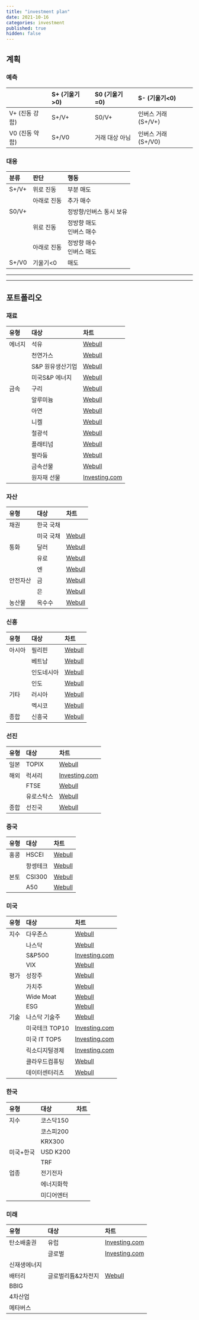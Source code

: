 ```yaml
---
title: "investment plan"
date: 2021-10-16
categories: investment
published: true
hidden: false
---
```


## 계획

### 예측

|                | S+ (기울기>0)   | S0 (기울기=0)   | S- (기울기<0)         |
| :------------- | :------------ | :------------- | :------------------ |
| V+ (진동 강함)   | S+/V+         | S0/V+          | 인버스 거래 (S+/V+)    |
| V0 (진동 약함)   | S+/V0         | 거래 대상 아님    | 인버스 거래 (S+/V0)    |

### 대응

| 분류      | 판단          | 행동                      |
| :-       | :-           | :-                       |
| S+/V+    | 위로 진동      | 부분 매도                  |
|          | 아래로 진동     | 추가 매수                 |
| S0/V+    |              | 정방향/인버스 동시 보유       |
|          | 위로 진동      | 정방향 매도 <br> 인버스 매수    |
|          | 아래로 진동     | 정방향 매수 <br> 인버스 매도    |
| S+/V0    | 기울기<0       | 매도                     |

***
***

## 포트폴리오

### 재료

| 유형          | 대상          | 차트          |
:-----------   | :---------   | :-           |
| 에너지         | 석유         | [Webull](https://www.webull.com/quote/nysearca-uso) |
|               | 천연가스      | [Webull](https://www.webull.com/quote/nysearca-ung) |
|               | S&P 원유생산기업 | [Webull](https://www.webullapp.com/ticker/idxsp-sp500-10102020) |
|               | 미국S&P 에너지   | [Webull](https://www.webull.com/quote/nysearca-xle) |
| 금속           | 구리         | [Webull](https://www.webull.com/quote/nysearca-cper) |
|               | 알루미늄      | [Webull](https://www.webullapp.com/ticker/idxdjx-djusal) |
|               | 아연         | [Webull](https://www.webullapp.com/ticker/nse-hindzinc) |
|               | 니켈         | [Webull](https://www.webull.com/quote/nysearca-jjn) |
|               | 철광석        | [Webull](https://www.webullapp.com/ticker/idxdjx-djusst) |
|               | 플래티넘       | [Webull](https://www.webull.com/quote/nysearca-pplt) |
|               | 팔라듐         | [Webull](https://www.webull.com/quote/nysearca-pall) |
|               | 금속선물        | [Webull](https://www.webull.com/quote/nysearca-gsg) |
|               | 원자재 선물      | [Investing.com](https://www.investing.com/indices/dj-commodity) |

### 자산

| 유형          | 대상          | 차트          |
:-----------   | :---------   | :-           |
| 채권           | 한국 국채     | |
|               | 미국 국채     | [Webull](https://www.webull.com/quote/nysearca-iltb) |
| 통화           | 달러         | [Webull](https://www.webull.com/quote/fx-usdkrw) |
|               | 유로         | [Webull](https://www.webull.com/quote/fx-eurkrw) |
|               | 엔           | [Webull](https://www.webull.com/quote/fx-jpyusd) |
| 안전자산         | 금           | [Webull](https://www.webull.com/quote/nysearca-iau) |
|                | 은           | [Webull](https://www.webull.com/quote/nysearca-slv) |
| 농산물           | 옥수수        | [Webull](https://www.webull.com/quote/nysearca-corn) |

### 신흥

| 유형          | 대상          | 차트          |
:-----------   | :---------   | :-           |
| 아시아         | 필리핀        | [Webull](https://www.webull.com/quote/nysearca-ephe) |
|               | 베트남        | [Webull](https://www.webull.com/quote/bats-vnm) |
|               | 인도네시아      | [Webull](https://www.webull.com/quote/nysearca-eido) |
|               | 인도           | [Webull](https://www.webull.com/quote/idxnse-nsei) |
| 기타           | 러시아          | [Webull](https://www.webull.com/quote/nysearca-erus) |
|               | 멕시코          | [Webull](https://www.webull.com/quote/nysearca-eww) |
| 종합           | 신흥국          | [Webull](https://www.webull.com/quote/nysearca-eem) |

### 선진

| 유형          | 대상          | 차트          |
:-----------   | :---------   | :-           |
| 일본           | TOPIX       | [Webull](https://www.webullapp.com/ticker/tpe-00640l) |
| 해외           | 럭셔리        | [Investing.com](https://www.investing.com/indices/sp-global-luxury-goods-net-return) |
|               | FTSE         | [Webull](https://www.webull.com/quote/idxftse-ftse) |
|               | 유로스탁스      | [Webull](https://www.webull.com/quote/nysearca-fez) |
| 종합           | 선진국         | [Webull](https://www.webull.com/quote/nysearca-urth) |

### 중국

| 유형          | 대상          | 차트          |
:-----------   | :---------   | :-           |
| 홍콩           | HSCEI       | [Webull](https://www.webullapp.com/ticker/idxhkg-hsceil) |
|               | 항셍테크      | [Webull](https://www.webullapp.com/ticker/idxhkg-hstech) |
| 본토           | CSI300      | [Webull](https://www.webullapp.com/ticker/idxsha-000300) |
|               | A50         | [Webull](https://www.webull.com/quote/idxsha-ftxin9) |

### 미국

| 유형          | 대상          | 차트          |
:-----------   | :---------   | :-           |
| 지수          | 다우존스       | [Webull](https://www.webullapp.com/ticker/idxdjx-dji2mn) |
|              | 나스닥         | [Webull](https://www.webull.com/quote/idxnasdaq-ixic) |
|              | S&P500        | [Investing.com](https://www.investing.com/indices/us-spx-500) |
|              | VIX           | [Webull](https://www.webull.com/quote/bats-vixy) |
| 평가          | 성장주          | [Webull](https://www.webullapp.com/ticker/idxsp-sp500g) |
|              | 가치주          | [Webull](https://www.webullapp.com/ticker/idxsp-ivx) |
|              | Wide Moat      | [Webull](https://www.webullapp.com/ticker/idxdjx-mwmf) |
|              | ESG            | [Webull](https://www.webull.com/quote/nysearca-snpe) |
| 기술          | 나스닥 기술주      | [Webull](https://www.webull.com/quote/idxnasdaq-ndxt) |
|              | 미국테크 TOP10    | [Investing.com](https://m.investing.com/etfs/381170) |
|              | 미국 IT TOP5     | [Investing.com](https://m.investing.com/etfs/nh-qv-us-it-top5-etn-h-41) |
|              | 릭소디지털경제      | [Investing.com](https://m.investing.com/etfs/ebuy) |
|              | 클라우드컴퓨팅      | [Webull](https://www.webull.com/quote/nasdaq-clou) |
|              | 데이터센터리츠      | [Webull](https://www.webull.com/quote/nysearca-srvr) |

### 한국

| 유형          | 대상          | 차트          |
:-----------   | :---------   | :-           |
| 지수          | 코스닥150      | |
|              | 코스피200      | |
|              | KRX300        | |
| 미국+한국       | USD K200     | |
|               | TRF          | |
| 업종           | 전기전자        | |
|               | 에너지화학       | |
|               | 미디어엔터       | |

### 미래

| 유형          | 대상          | 차트          |
:-----------   | :---------   | :-           |
| 탄소배출권      | 유럽          | [Investing.com](https://www.investing.com/commodities/carbon-emissions) |
|               | 글로벌        | [Investing.com](https://m.investing.com/etfs/krbn) |
| 신재생에너지     |              | |
| 배터리          | 글로벌리튬&2차전지 | [Webull](https://www.webull.com/quote/nysearca-lit) |
| BBIG           |              | |
| 4차산업          |              | |
| 메타버스          |              | |
